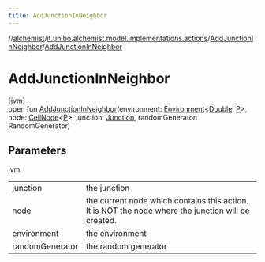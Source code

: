 ```yaml
---
title: AddJunctionInNeighbor
---
```

//[alchemist](../../../index.html)/[it.unibo.alchemist.model.implementations.actions](../index.html)/[AddJunctionInNeighbor](index.html)/[AddJunctionInNeighbor](-add-junction-in-neighbor.html)



# AddJunctionInNeighbor



[jvm]\
open fun [AddJunctionInNeighbor](-add-junction-in-neighbor.html)(environment: [Environment](../../it.unibo.alchemist.model.interfaces/-environment/index.html)<[Double](https://docs.oracle.com/javase/8/docs/api/java/lang/Double.html), [P](../../it.unibo.alchemist.model.implementations.layers/-biomol-gradient-layer/index.html)>, node: [CellNode](../../it.unibo.alchemist.model.interfaces/-cell-node/index.html)<[P](../../it.unibo.alchemist.model.implementations.layers/-biomol-gradient-layer/index.html)>, junction: [Junction](../../it.unibo.alchemist.model.implementations.molecules/-junction/index.html), randomGenerator: RandomGenerator)



## Parameters


jvm

| | |
|---|---|
| junction | the junction |
| node | the current node which contains this action. It is NOT the node where the junction will be created. |
| environment | the environment |
| randomGenerator | the random generator |




